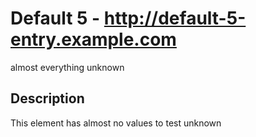 # Default 5 - http://default-5-entry.example.com
almost everything unknown

## Description
This element has almost no values to test unknown

